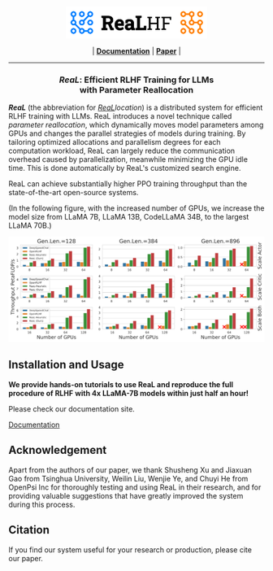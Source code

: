

<p align="center">
  <picture>
    <source media="(prefers-color-scheme: dark)" srcset="docs/source/images/real_logo_dark.svg">
    <img alt="ReaL" src="docs/source/images/real_logo.svg" width=55%>
  </picture>
</p>

<p align="center">
| <a href="https://openpsi-project.github.io/ReaLRLHF/"><b>Documentation</b></a> | <a href="https://openpsi-project.github.io/ReaLRLHF/"><b>Paper</b></a> |

</p>

---

<h3 align="center">
<em>ReaL</em>: Efficient RLHF Training for LLMs <br>with Parameter Reallocation
</h3>

***ReaL*** (the abbreviation for *<ins>ReaL</ins>location*)
is a distributed system for efficient RLHF training with LLMs.
ReaL introduces a novel technique called *parameter reallocation*,
which dynamically moves model parameters among GPUs
and changes the parallel strategies of models
during training.
By tailoring optimized allocations and parallelism degrees for each computation workload,
ReaL can largely reduce the communication overhead caused by parallelization,
meanwhile minimizing the GPU idle time.
This is done automatically by ReaL's customized search engine.

ReaL can achieve substantially higher PPO training throughput than the state-of-the-art
open-source systems.

(In the following figure, with the increased number of GPUs,
we increase the model size from
LLaMA 7B, LLaMA 13B, CodeLLaMA 34B, to the largest LLaMA 70B.)

![Throughput Comparison](docs/source/images/vws.svg)

## Installation and Usage


**We provide hands-on tutorials to use ReaL and reproduce the full procedure of RLHF**
**with 4x LLaMA-7B models within just half an hour!**

Please check our documentation site.

[Documentation](https://openpsi-project.github.io/ReaLRLHF/)

## Acknowledgement

Apart from the authors of our paper,
we thank Shusheng Xu and Jiaxuan Gao from Tsinghua University,
Weilin Liu, Wenjie Ye, and Chuyi He from OpenPsi Inc
for thoroughly testing and using ReaL in their research, 
and for providing valuable suggestions 
that have greatly improved the system during this process.

## Citation

If you find our system useful for your research or production,
please cite our paper.
